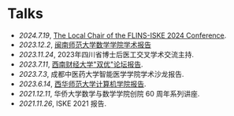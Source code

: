 # <i class="fas fa-comment-dots"></i> Talks
- *2024.7.19*, [The Local Chair of the FLINS-ISKE 2024 Conference](https://eventos.ucm.es/96182/section/51462/flins-iske-2024.html).
- *2023.12.2*, [闽南师范大学数学学院学术报告](https://math.mnnu.edu.cn/info/1101/7033.htm)
- *2023.11.24*, 2023年四川省博士后医工交叉学术交流主持. 
- *2023.7.11*, [西南财经大学"双优"论坛报告](https://it.swufe.edu.cn/info/1096/8317.htm). 
- *2023.7.3*, 成都中医药大学智能医学学院学术沙龙报告. 
- *2023.6.14*, [西华师范大学计算机学院报告](https://jsj.cwnu.edu.cn/info/1172/10626.htm). 
- *2021.12.11*, 华侨大学数学与数学学院创院 60 周年系列讲座. 
- *2021.11.26*, ISKE 2021 报告.
